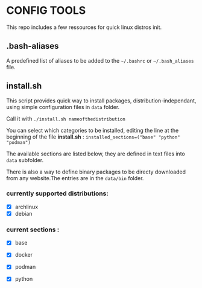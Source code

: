 # CONFIG TOOLS

This repo includes a few ressources for quick linux distros init.

## .bash-aliases

A predefined list of aliases to be added to the `~/.bashrc` or `~/.bash_aliases` file.

## install.sh

This script provides quick way to install packages, distribution-independant, using simple configuration files in `data` folder.

Call it with
`./install.sh nameofthedistribution` 

You can select which categories to be installed, editing the line at the beginning of the file **install.sh** :
`installed_sections=("base" "python" "podman")`

The available sections are listed below, they are defined in text files into `data` subfolder.

There is also a way to define binary packages to be directy downloaded from any website.The entries are in the `data/bin` folder.

### currently supported distributions:
 - [x] archlinux
 - [x] debian

### current sections :
 - [x] base
 - [x] docker
 - [x] podman
 - [x] python


